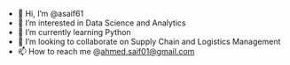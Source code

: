 - 👋 Hi, I’m @asaif61
- 👀 I’m interested in Data Science and Analytics
- 🌱 I’m currently learning Python
- 💞️ I’m looking to collaborate on Supply Chain and Logistics Management
- 📫 How to reach me @ahmed.saif01@gmail.com
